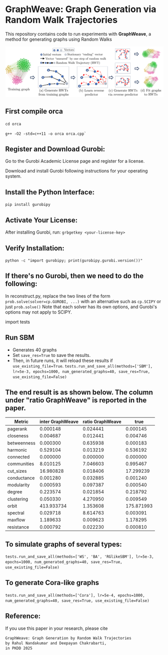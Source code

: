 # GraphWeave: Graph Generation via Random Walk Trajectories

This repository contains code to run experiments with **GraphWeave**, a method for generating graphs using Random Walks

<p align="center">
  <img src="overview.png" alt="GraphWeave Overview" width="700"/>
</p>

## First compile orca
```cd orca```

```g++ -O2 -std=c++11 -o orca orca.cpp` ```

## Register and Download Gurobi:

Go to the Gurobi Academic License page and register for a license.

Download and install Gurobi following instructions for your operating system.

## Install the Python Interface:
```pip install gurobipy```

## Activate Your License:
After installing Gurobi, run:
```grbgetkey <your-license-key>```

## Verify Installation:
```python -c "import gurobipy; print(gurobipy.gurobi.version())"```


## If there's no Gurobi, then we need to do the following:
In reconstruct.py, replace the two lines of the form ```prob.solve(solver=cp.GUROBI, ...)``` with an alternative such as ```cp.SCIPY``` or just ```prob.solve()```
Note that each solver has its own options, and Gurobi's options may not apply to SCIPY.

import tests

## Run SBM
 - Generates 40 graphs
 - Set ```save_res=True``` to save the results.
 - Then, in future runs, it will reload these results if ```use_existing_file=True```.
```tests.run_and_save_all(methods=['SBM'], lr=5e-3, epochs=1000, num_generated_graphs=40, save_res=True, use_existing_file=False)```

## The end result is as shown below. The column under "ratio GraphWeave" is reported in the paper.
| Metric        | inter GraphWeave | ratio GraphWeave | true       |
|---------------|------------------|------------------|------------|
| pagerank      | 0.000148         | 0.024441         | 0.000145   |
| closeness     | 0.004687         | 0.012441         | 0.004746   |
| betweenness   | 0.000300         | 0.635938         | 0.000183   |
| harmonic      | 0.529104         | 0.013219         | 0.536192   |
| connected     | 0.000000         | 0.000000         | 0.000000   |
| communities   | 8.010125         | 7.046603         | 0.995467   |
| cut_sizes     | 16.980828        | 0.018406         | 17.299239  |
| conductance   | 0.001280         | 0.032885         | 0.001240   |
| modularity    | 0.000593         | 0.097387         | 0.000540   |
| degree        | 0.223574         | 0.021854         | 0.218792   |
| clustering    | 0.050330         | 4.270950         | 0.009549   |
| orbit         | 413.933734       | 1.353608         | 175.871993 |
| spectral      | 0.029718         | 8.614763         | 0.003091   |
| maxflow       | 1.189633         | 0.009623         | 1.178295   |
| resistance    | 0.000792         | 0.022230         | 0.000810   |



## To simulate graphs of several types:
```tests.run_and_save_all(methods=['WS', 'BA', 'RGlikeSBM'], lr=5e-3, epochs=1000, num_generated_graphs=40, save_res=True, use_existing_file=False)```

## To generate Cora-like graphs
```tests.run_and_save_all(methods=['Cora'], lr=5e-4, epochs=1000, num_generated_graphs=40, save_res=True, use_existing_file=False)```

##  Reference:
If you use this paper in your research, please cite 
```
GraphWeave: Graph Generation by Random Walk Trajectories
by Rahul Nandakumar and Deepayan Chakrabarti, 
in PKDD 2025
